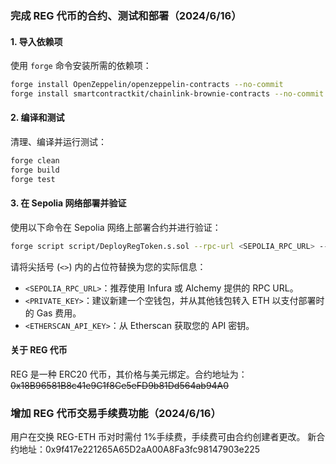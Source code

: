 ### 完成 REG 代币的合约、测试和部署（2024/6/16）

#### 1. 导入依赖项

使用 `forge` 命令安装所需的依赖项：

```sh
forge install OpenZeppelin/openzeppelin-contracts --no-commit
forge install smartcontractkit/chainlink-brownie-contracts --no-commit
```

#### 2. 编译和测试

清理、编译并运行测试：

```sh
forge clean
forge build
forge test
```

#### 3. 在 Sepolia 网络部署并验证

使用以下命令在 Sepolia 网络上部署合约并进行验证：

```sh
forge script script/DeployRegToken.s.sol --rpc-url <SEPOLIA_RPC_URL> --private-key <PRIVATE_KEY> --broadcast --etherscan-api-key <ETHERSCAN_API_KEY> --verify
```

请将尖括号 (`<>`) 内的占位符替换为您的实际信息：

- `<SEPOLIA_RPC_URL>`：推荐使用 Infura 或 Alchemy 提供的 RPC URL。
- `<PRIVATE_KEY>`：建议新建一个空钱包，并从其他钱包转入 ETH 以支付部署时的 Gas 费用。
- `<ETHERSCAN_API_KEY>`：从 Etherscan 获取您的 API 密钥。

#### 关于 REG 代币

REG 是一种 ERC20 代币，其价格与美元绑定。合约地址为：~~0x18B96581B8c41e9C1f8Ce5eFD9b81Dd564ab94A0~~

### 增加 REG 代币交易手续费功能（2024/6/16）

用户在交换 REG-ETH 币对时需付 1%手续费，手续费可由合约创建者更改。
新合约地址：0x9f417e221265A65D2aA00A8Fa3fc98147903e225

